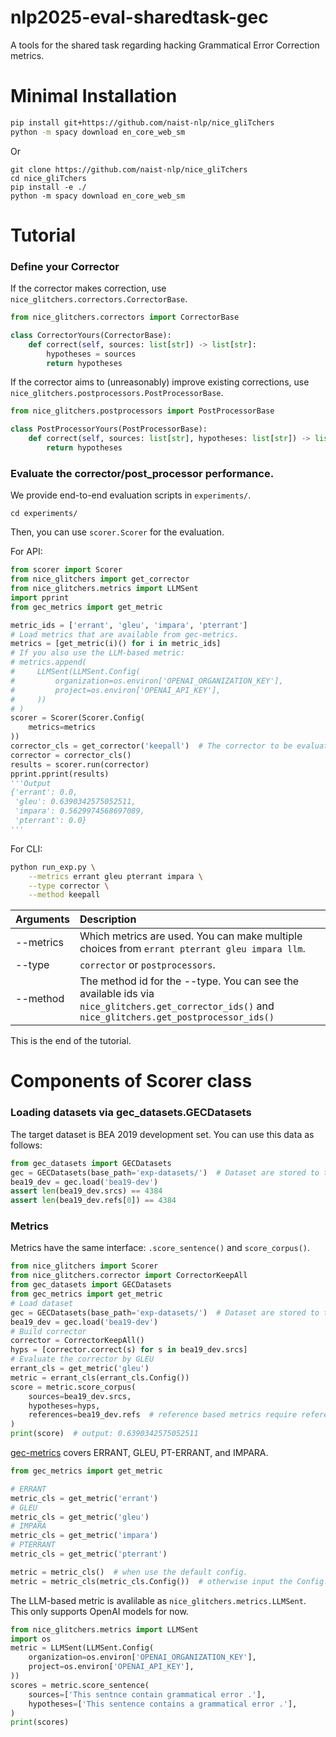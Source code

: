 # nlp2025-eval-sharedtask-gec
A tools for the shared task regarding hacking Grammatical Error Correction metrics.

# Minimal Installation
```sh
pip install git+https://github.com/naist-nlp/nice_gliTchers
python -m spacy download en_core_web_sm
```
Or
```
git clone https://github.com/naist-nlp/nice_gliTchers
cd nice_gliTchers
pip install -e ./
python -m spacy download en_core_web_sm
```

# Tutorial

### Define your Corrector

If the corrector makes correction, use `nice_glitchers.correctors.CorrectorBase`.

```python
from nice_glitchers.correctors import CorrectorBase

class CorrectorYours(CorrectorBase):
    def correct(self, sources: list[str]) -> list[str]:
        hypotheses = sources
        return hypotheses
```

If the corrector aims to (unreasonably) improve existing corrections, use `nice_glitchers.postprocessors.PostProcessorBase`.

```python
from nice_glitchers.postprocessors import PostProcessorBase

class PostProcessorYours(PostProcessorBase):
    def correct(self, sources: list[str], hypotheses: list[str]) -> list[str]:
        return hypotheses
```

### Evaluate the corrector/post_processor performance.

We provide end-to-end evaluation scripts in `experiments/`.

```
cd experiments/
```

Then, you can use `scorer.Scorer` for the evaluation.

For API:
```python
from scorer import Scorer
from nice_glitchers import get_corrector
from nice_glitchers.metrics import LLMSent
import pprint
from gec_metrics import get_metric

metric_ids = ['errant', 'gleu', 'impara', 'pterrant']
# Load metrics that are available from gec-metrics.
metrics = [get_metric(i)() for i in metric_ids]
# If you also use the LLM-based metric:
# metrics.append(
#     LLMSent(LLMSent.Config(
#         organization=os.environ['OPENAI_ORGANIZATION_KEY'],
#         project=os.environ['OPENAI_API_KEY'],
#     ))
# )
scorer = Scorer(Scorer.Config(
    metrics=metrics
))
corrector_cls = get_corrector('keepall')  # The corrector to be evaluated
corrector = corrector_cls()
results = scorer.run(corrector)
pprint.pprint(results)
'''Output
{'errant': 0.0,
 'gleu': 0.6390342575052511,
 'impara': 0.5629974568697089,
 'pterrant': 0.0}
'''
```

For CLI:
```sh
python run_exp.py \
    --metrics errant gleu pterrant impara \
    --type corrector \
    --method keepall
```

|Arguments|Description|
|:--|:--|
|--metrics|Which metrics are used. You can make multiple choices from `errant pterrant gleu impara llm`. |
|--type|`corrector` or `postprocessors`.|
|--method|The method id for the --type. You can see the available ids via `nice_glitchers.get_corrector_ids()` and `nice_glitchers.get_postprocessor_ids()`|


This is the end of the tutorial.

# Components of Scorer class

### Loading datasets via gec_datasets.GECDatasets

The target dataset is BEA 2019 development set. You can use this data as follows:
```python
from gec_datasets import GECDatasets
gec = GECDatasets(base_path='exp-datasets/')  # Dataset are stored to the base_path.
bea19_dev = gec.load('bea19-dev')
assert len(bea19_dev.srcs) == 4384
assert len(bea19_dev.refs[0]) == 4384
```

### Metrics

Metrics have the same interface: `.score_sentence()` and `score_corpus()`.

```python
from nice_glitchers import Scorer
from nice_glitchers.corrector import CorrectorKeepAll
from gec_datasets import GECDatasets
from gec_metrics import get_metric
# Load dataset
gec = GECDatasets(base_path='exp-datasets/')  # Dataset are stored to the base_path.
bea19_dev = gec.load('bea19-dev')
# Build corrector
corrector = CorrectorKeepAll()
hyps = [corrector.correct(s) for s in bea19_dev.srcs]
# Evaluate the corrector by GLEU
errant_cls = get_metric('gleu')
metric = errant_cls(errant_cls.Config())
score = metric.score_corpus(
    sources=bea19_dev.srcs,
    hypotheses=hyps,
    references=bea19_dev.refs  # reference based metrics require references
)
print(score)  # output: 0.6390342575052511
```

[gec-metrics](https://github.com/gotutiyan/gec-metrics) covers ERRANT, GLEU, PT-ERRANT, and IMPARA.
```python
from gec_metrics import get_metric

# ERRANT
metric_cls = get_metric('errant')
# GLEU
metric_cls = get_metric('gleu')
# IMPARA
metric_cls = get_metric('impara')
# PTERRANT
metric_cls = get_metric('pterrant')

metric = metric_cls()  # when use the default config.
metric = metric_cls(metric_cls.Config())  # otherwise input the Config.
```

The LLM-based metric is avalilable as `nice_glitchers.metrics.LLMSent`.  
This only supports OpenAI models for now.
```python
from nice_glitchers.metrics import LLMSent
import os
metric = LLMSent(LLMSent.Config(
    organization=os.environ['OPENAI_ORGANIZATION_KEY'],
    project=os.environ['OPENAI_API_KEY'],
))
scores = metric.score_sentence(
    sources=['This sentnce contain grammatical error .'],
    hypotheses=['This sentence contains a grammatical error .'],
)
print(scores)
```